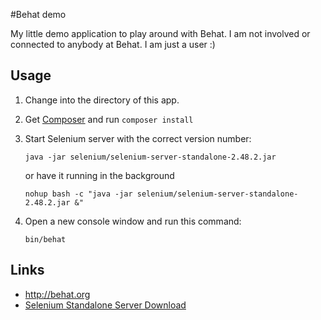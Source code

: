#Behat demo

My little demo application to play around with Behat.
I am not involved or connected to anybody at Behat. I am just a user :)

## Usage

1. Change into the directory of this app.

2. Get [Composer](http://getcomposer.org) and run `composer install`


3. Start Selenium server with the correct version number:

	```
    java -jar selenium/selenium-server-standalone-2.48.2.jar
	```
	or have it running in the background

	```	
	nohup bash -c "java -jar selenium/selenium-server-standalone-2.48.2.jar &"
	```
	

4. Open a new console window and run this command:

	```
    bin/behat
	```
	
## Links
* <http://behat.org>
* [Selenium Standalone Server Download](http://code.google.com/p/selenium/downloads/list)